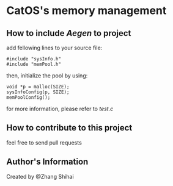 # CatOS's memory management

## How to include *Aegen* to project
add fellowing lines to your source file:

```
#include "sysInfo.h"
#include "memPool.h"
```

then, initialize the pool by using:

```
void *p = malloc(SIZE);
sysInfoConfig(p, SIZE);
memPoolConfig();
```

for more information, please refer to *test.c*

## How to contribute to this project
feel free to send pull requests

## Author's Information
 Created by @Zhang Shihai
